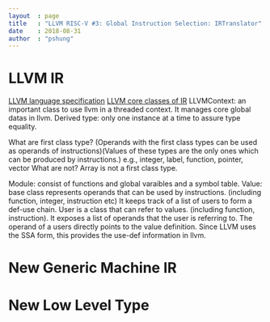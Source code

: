 ```yaml
---
layout  : page
title   : "LLVM RISC-V #3: Global Instruction Selection: IRTranslator"
date    : 2018-08-31
author  : "pshung"
---
```



# LLVM IR
[LLVM language specification](https://llvm.org/docs/LangRef.html)
[LLVM core classes of IR](http://llvm.org/docs/ProgrammersManual.html#the-core-llvm-class-hierarchy-reference)
LLVMContext: an important class to use llvm in a threaded context. It manages core global datas in llvm.
Derived type: only one instance at a time to assure type equality.

What are first class type? (Operands with the first class types can be used as operands of instructions)(Values of these types are the only ones which can be produced by instructions.)
e.g., integer, label, function, pointer, vector
What are not?
Array is not a first class type.

Module: consist of functions and global varaibles and a symbol table.
Value: base class represents operands that can be used by instructions. (including function, integer, instruction etc)
It keeps track of a list of users to form a def-use chain.
User is a class that can refer to values. (including function, instruction). It exposes a list of operands that the user is referring to. The operand of a users directly points to the value definition. Since LLVM uses the SSA form, this provides the use-def information in llvm.

# New Generic Machine IR

# New Low Level Type

